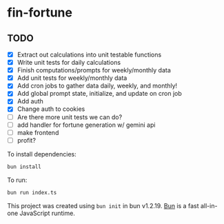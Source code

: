 # fin-fortune

## TODO
- [x] Extract out calculations into unit testable functions
- [x] Write unit tests for daily calculations
- [x] Finish computations/prompts for weekly/monthly data
- [x] Add unit tests for weekly/monthly data
- [x] Add cron jobs to gather data daily, weekly, and monthly!
- [x] Add global prompt state, initialize, and update on cron job
- [x] Add auth
- [x] Change auth to cookies
- [ ] Are there more unit tests we can do?
- [ ] add handler for fortune generation w/ gemini api
- [ ] make frontend
- [ ] profit?

To install dependencies:

```bash
bun install
```

To run:

```bash
bun run index.ts
```

This project was created using `bun init` in bun v1.2.19. [Bun](https://bun.com) is a fast all-in-one JavaScript runtime.
